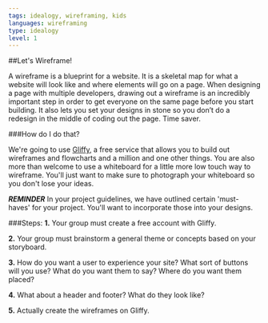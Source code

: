 ```yaml
---
tags: idealogy, wireframing, kids
languages: wireframing
type: idealogy
level: 1 
---
```


##Let's Wireframe!

A wireframe is a blueprint for a website. It is a skeletal map for what a website will look like and where elements will go on a page. When designing a page with multiple developers, drawing out a wireframe is an incredibly important step in order to get everyone on the same page before you start building. It also lets you set your designs in stone so you don’t do a redesign in the middle of coding out the page. Time saver.


###How do I do that?

We're going to use [Gliffy](www.gliffy.com), a free service that allows you to build out wireframes and flowcharts and a million and one other things. You are also more than welcome to use a whiteboard for a little more low touch way to wireframe. You'll just want to make sure to photograph your whiteboard so you don't lose your ideas.

***REMINDER*** In your project guidelines, we have outlined certain 'must-haves' for your project. You'll want to incorporate those into your designs.


###Steps:
**1.** Your group must create a free account with Gliffy. 

**2.** Your group must brainstorm a general theme or concepts based on your storyboard.

**3.** How do you want a user to experience your site? What sort of buttons will you use? What do you want them to say? Where do you want them placed?

**4.** What about a header and footer? What do they look like?

**5.** Actually create the wireframes on Gliffy.